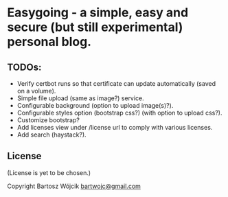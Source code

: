 # Easygoing - a simple, easy and secure (but still experimental) personal blog.
## TODOs:
- Verify certbot runs so that certificate can update automatically (saved on a volume).
- Simple file upload (same as image?) service.
- Configurable background (option to upload image(s)?).
- Configurable styles option (bootstrap css?) (with option to upload css?).
- Customize bootstrap?
- Add licenses view under /license url to comply with various licenses.
- Add search (haystack?).

## License
(License is yet to be chosen.)

Copyright Bartosz Wójcik <bartwojc@gmail.com>
